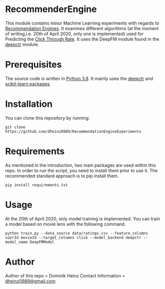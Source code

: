 
# RecommenderEngine
This module contains minor Machine Learning experiments with regards to [Recommendation Engines](https://medium.com/voice-tech-podcast/a-simple-way-to-explain-the-recommendation-engine-in-ai-d1a609f59d97). It examines different algorithms (at the moment of writing,i.e. 20th of April 2020, only one is implemented) used for Predicting the [Click Through Rate](https://en.wikipedia.org/wiki/Click-through_rate). It uses the DeepFM module found in the [deepctr](https://pypi.org/project/deepctr/) module. 
# Prerequisites
The source code is written in [Python 3.8](https://www.python.org/). It mainly uses the  [deepctr](https://pypi.org/project/deepctr/) and [scikit-learn packages](https://scikit-learn.org/stable/).
# Installation
You can clone this repository by running:

    git clone https://github.com/dheinz0989/RecommendationEngineExperiments

# Requirements
As mentioned in the introduction, two main packages are used within this repo. In order to run the script, you need to install them prior to use it. The recommended standard approach is to pip install them.

    pip install requirements.txt

# Usage
At the 20th of April 2020, only model training is implemented. You can train a model based on movie lens with the following command.

    python train.py --data_source data/ratings.csv --feature_columns userId movieId --target_columns click --model_backend deepctr --model_name DeepFMModel

# Author
Author of this repo = Dominik Heinz
Contact Information = dheinz0989@gmail.com
